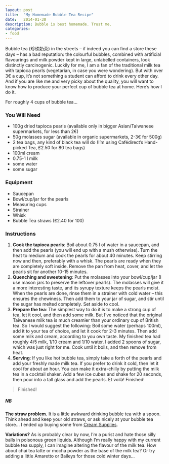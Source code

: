 ```yaml
---
layout: post
title:  "My Homemade Bubble Tea Recipe"
date:   2014-01-30
description: Bubble is best homemade. Trust me.
categories:
- food
---
```


Bubble tea (珍珠奶茶) in the streets – if indeed you can find a store these days – has a bad reputation: the colourful bubbles, combined with artificial flavourings and milk powder kept in large, unlabelled containers, look distinctly carcinogenic. Luckily for me, I am a fan of the traditional milk tea with tapioca pearls (vegetarian, in case you were wondering). But with over 3€ a cup, it’s not something a student can afford to drink every other day. And if you are like me and very picky about the quality, you will want to know how to produce your perfect cup of bubble tea at home. Here’s how I do it.

For roughly 4 cups of bubble tea…

### You Will Need

-	100g dried tapioca pearls (available only in bigger Asian/Taiwanese supermarkets, for less than 2€)
-	50g molasses sugar (available in organic supermarkets, 2-3€ for 500g)
-	2 tea bags, any kind of black tea will do (I’m using Cafédirect’s Hand-picked Tea, £2.50 for 80 tea bags)
-	100ml cream
-	0.75-1 l milk
-	some water
-	some sugar

### Equipment

-	Saucepan
-	Bowl/cup/jar for the pearls
-	Measuring cups
-	Strainer
-	Whisk
-	Bubble Tea straws (£2.40 for 100)

### Instructions

1. **Cook the tapioca pearls**: Boil about 0.75 l of water in a saucepan, and then add the pearls (you will end up with a mush otherwise). Turn the heat to medium and cook the pearls for about 40 minutes. Keep stirring now and then, preferably with a whisk. The pearls are ready when they are completely soft inside. Remove the pan from heat, cover, and let the pearls sit for another 10-15 minutes.
2. **Quenching and sweetening**: Put the molasses into your bowl/cup/jar (I use mason jars to preserve the leftover pearls). The molasses will give it a more interesting taste, and its syrupy texture keeps the pearls moist. When the pearls are done, rinse them in a strainer with cold water – this ensures the chewiness. Then add them to your jar of sugar, and stir until the sugar has melted completely. Set aside to cool.
3. **Prepare the tea**: The simplest way to do it is to make a strong cup of tea, let it cool, and then add some milk. But I’ve noticed that the original Taiwanese milk tea is much creamier than your ordinary cup of British tea. So I would suggest the following:
Boil some water (perhaps 100ml), add it to your tea of choice, and let it cook for 2-3 minutes. Then add some milk and cream, according to you own taste. My finished tea had roughly 4/5 milk, 1/10 cream and 1/10 water. I added 2 spoons of sugar, which was just right for me. Cook until it boils, and then remove from heat.
4. **Serving**: If you like hot bubble tea, simply take a forth of the pearls and add your freshly made milk tea. If you prefer to drink it cold, then let it cool for about an hour. You can make it extra-chilly by putting the milk tea in a cocktail shaker. Add a few ice cubes and shake for 20 seconds, then pour into a tall glass and add the pearls. Et voilà!
Finished!

> Finished!

##### NB

**The straw problem.** It is a little awkward drinking bubble tea with a spoon. Think ahead and keep your old straws, or ask nicely at your bubble tea store… I ended up buying some from [Cream Supplies](https://flapperleenie.wordpress.com/www.creamsupplies.co.uk/jumbo-fat-straws-12mm-pack-of-100/prod_6656.html).

**Variations?** As is probably clear by now, I’m a purist and hate those silly balls in poisonous green liquids. Although I’m really happy with my current bubble tea supply, I can imagine altering the flavour of the milk tea. How about chai tea latte or mocha powder as the base of the milk tea? Or try adding a little Amaretto or Baileys for those cold winter days…
